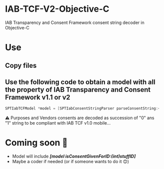 # IAB-TCF-V2-Objective-C
IAB Transparency and Consent Framework consent string decoder in Objective-C

# Use
## Copy files
## Use the following code to obtain a model with all the property of IAB Transparency and Consent Framework v1.1 or v2

```Objective-C
SPTIabTCFModel *model = [SPTIabConsentStringParser parseConsentString:<A_CONSENT_STRING>];
```
⚠️ Purposes and Vendors consents are decoded as succession of "0" ans "1" string to be compliant with IAB TCF v1.0 mobile...


# Coming soon 🚀 
- Model will include ***[model isConsentGivenForID:(int)stuffID]*** 
- Maybe a coder if needed (or if someone wants to do it 😊)


